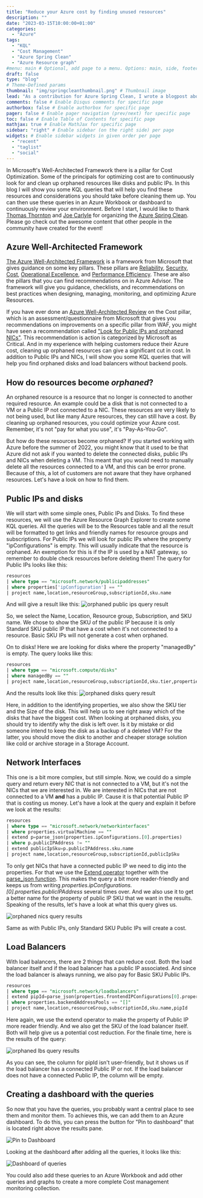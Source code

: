 ```yaml
---
title: "Reduce your Azure cost by finding unused resources"
description: ""
date: "2023-03-15T10:00:00+01:00"
categories:
  - "Azure"
tags:
  - "KQL"
  - "Cost Management"
  - "Azure Spring Clean"
  - "Azure Resource graph"
#menu: main # Optional, add page to a menu. Options: main, side, footer
draft: false
type: "blog"
# Theme-Defined params
thumbnail: "img/springcleanthumbnail.png" # Thumbnail image
lead: "As a contribution for Azure Spring Clean, I wrote a blogpost about how to use KQL to find orphaned resources to help reduce your cloud waste." # Lead text
comments: false # Enable Disqus comments for specific page
authorbox: false # Enable authorbox for specific page
pager: false # Enable pager navigation (prev/next) for specific page
toc: false # Enable Table of Contents for specific page
mathjax: true # Enable MathJax for specific page
sidebar: "right" # Enable sidebar (on the right side) per page
widgets: # Enable sidebar widgets in given order per page
  - "recent"
  - "taglist"
  - "social"
---
```


In Microsoft's Well-Architected Framework there is a pillar for Cost Optimization. Some of the principals for optimizing cost are to continuously look for and clean up orphaned resources like disks and public IPs. In this blog I will show you some KQL queries that will help you find these resources and considerations you should take before cleaning them up. You can then use these queries in an Azure Workbook or dashboard to continuously review your environment. Before I start, I would like to thank [Thomas Thornton](https://twitter.com/tamstar1234) and [Joe Carlyle](https://twitter.com/wedoAzure) for organizing the [Azure Spring Clean](https://www.azurespringclean.com/). Please go check out the awesome content that other people in the community have created for the event!


## Azure Well-Architected Framework

[The Azure Well-Architected Framework](https://learn.microsoft.com/en-us/azure/architecture/framework/) is a framework from Microsoft that gives guidance on some key pillars. These pillars are [Reliability](https://learn.microsoft.com/en-us/azure/architecture/framework/resiliency/overview), [Security](https://learn.microsoft.com/en-us/azure/architecture/framework/security/overview), [Cost](https://learn.microsoft.com/en-us/azure/architecture/framework/cost/overview), [Operational Excellence](https://learn.microsoft.com/en-us/azure/architecture/framework/devops/overview), and [Performance Efficiency](https://learn.microsoft.com/en-us/azure/architecture/framework/scalability/overview). These are also the pillars that you can find recommendations on in Azure Advisor. The framework will give you guidance, checklists, and recommendations on best practices when designing, managing, monitoring, and optimizing Azure Resources.

If you have ever done an [Azure Well-Architected Review](https://learn.microsoft.com/en-us/assessments/azure-architecture-review/) on the Cost pillar, which is an assessment/questionnaire from Microsoft that gives you recommendations on improvements on a specific pillar from WAF, you might have seen a recommendation called ["Look for Public IPs and orphaned NICs"](https://learn.microsoft.com/en-us/azure/architecture/framework/services/networking/ip-addresses/cost-optimization#configuration-recommendations). This recommendation is action is categorized by Microsoft as Critical. And in my experience with helping customers reduce their Azure cost, cleaning up orphaned resources can give a significant cut in cost. In addition to Public IPs and NICs, I will show you some KQL queries that will help you find orphaned disks and load balancers without backend pools.


## How do resources become *orphaned*?

An orphaned resource is a resource that no longer is connected to another required resource. An example could be a disk that is not connected to a VM or a Public IP not connected to a NIC. These resources are very likely to not being used, but like many Azure resources, they can still have a cost. By cleaning up orphaned resources, you could optimize your Azure cost. Remember, it's not "pay for what you use", it's "Pay-As-You-Go".

But how do these resources become orphaned? If you started working with Azure before the summer of 2022, you might know that it used to be that Azure did not ask if you wanted to delete the connected disks, public IPs and NICs when deleting a VM. This meant that you would need to manually delete all the resources connected to a VM, and this can be error prone. Because of this, a lot of customers are not aware that they have orphaned resources. Let's have a look on how to find them.


## Public IPs and disks

We will start with some simple ones, Public IPs and Disks. To find these resources, we will use the Azure Resource Graph Explorer to create some KQL queries. All the queries will be to the Resources table and all the result will be formatted to get links and friendly names for resource groups and subscriptions.
For Public IPs we will look for public IPs where the property "ipConfigurations" is empty. This will usually indicate that the resource is orphaned. An exemption for this is if the IP is used by a NAT gateway, so remember to double check resources before deleting them! The query for Public IPs looks like this:

```SQL
resources
| where type == "microsoft.network/publicipaddresses"
| where properties['ipConfiguration'] == ""
| project name,location,resourceGroup,subscriptionId,sku.name
```

And will give a result like this:
![orphaned public ips query result](/img/orphaned-pips.PNG)

So, we select the Name, Location, Resource group, Subscription, and SKU name. We chose to show the SKU of the public IP because it is only Standard SKU public IP that have a cost when it's not connected to a resource. Basic SKU IPs will not generate a cost when orphaned.

On to disks! Here we are looking for disks where the property "managedBy" is empty. The query looks like this:

```SQL
resources
| where type == "microsoft.compute/disks"
| where managedBy == ""
| project name,location,resourceGroup,subscriptionId,sku.tier,properties.diskSizeGB
```

And the results look like this:
![orphaned disks query result](/img/orphaned-disks.PNG)

Here, in addition to the identifying properties, we also show the SKU tier and the Size of the disk. This will help us to see right away which of the disks that have the biggest cost. When looking at orphaned disks, you should try to identify why the disk is left over. Is it by mistake or did someone intend to keep the disk as a backup of a deleted VM? For the latter, you should move the disk to another and cheaper storage solution like cold or archive storage in a Storage Account.

## Network Interfaces

This one is a bit more complex, but still simple. Now, we could do a simple query and return every NIC that is not connected to a VM, but it's not the NICs that we are interested in. We are interested in NICs that are not connected to a VM **and** has a public IP. Cause it is that potential Public IP that is costing us money. Let's have a look at the query and explain it before we look at the results:

```SQL
resources
| where type == "microsoft.network/networkinterfaces"
| where properties.virtualMachine == ""
| extend p=parse_json(properties.ipConfigurations.[0].properties)
| where p.publicIPAddress != ""
| extend publicIpSku=p.publicIPAddress.sku.name
| project name,location,resourceGroup,subscriptionId,publicIpSku
```

To only get NICs that have a connected public IP we need to dig into the properties. For that we use the [Extend operator](https://learn.microsoft.com/en-us/azure/data-explorer/kusto/query/extendoperator) together with the [parse_json function](https://learn.microsoft.com/en-us/azure/data-explorer/kusto/query/parsejsonfunction). This makes the query a bit more reader-friendly and keeps us from writing *properties.ipConfigurations.[0].properties.publicIPAddress* several times over. And we also use it to get a better name for the property of public IP SKU that we want in the results. Speaking of the results, let's have a look at what this query gives us.

![orphaned nics query results](/img/orphaned-nics.PNG)

Same as with Public IPs, only Standard SKU Public IPs will create a cost.

## Load Balancers

With load balancers, there are 2 things that can reduce cost. Both the load balancer itself and if the load balancer has a public IP associated. And since the load balancer is always running, we also pay for Basic SKU Public IPs.

```SQL
resources
| where type == "microsoft.network/loadbalancers"
| extend pipId=parse_json(properties.frontendIPConfigurations[0].properties.publicIPAddress.id)
| where properties.backendAddressPools == "[]"
| project name,location,resourceGroup,subscriptionId,sku.name,pipId
```

Here again, we use the extend operator to make the property of Public IP more reader friendly. And we also get the SKU of the load balancer itself. Both will help give us a potential cost reduction. For the finale time, here is the results of the query:

![orphaned lbs query results](/img/orphaned-lbs.PNG)

As you can see, the column for pipId isn't user-friendly, but it shows us if the load balancer has a connected Public IP or not. If the load balancer does not have a connected Public IP, the column will be empty.

## Creating a dashboard with the queries

So now that you have the queries, you probably want a central place to see them and monitor them. To achieves this, we can add them to an Azure dashboard. To do this, you can press the button for "Pin to dashboard" that is located right above the results pane.

![Pin to Dashboard](/img/orphaned-pintodash.png)

Looking at the dashboard after adding all the queries, it looks like this:

![Dashboard of queries](/img/orphaned-dashboard.PNG)

You could also add these queries to an Azure Workbook and add other queries and graphs to create a more complete Cost management monitoring collection.
